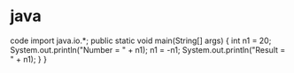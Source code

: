 # java
code
import java.io.*;
  public static void main(String[] args)
    {
       int n1 = 20;
 System.out.println("Number = " + n1);
 n1 = -n1;
 System.out.println("Result = " + n1);
    }
}
